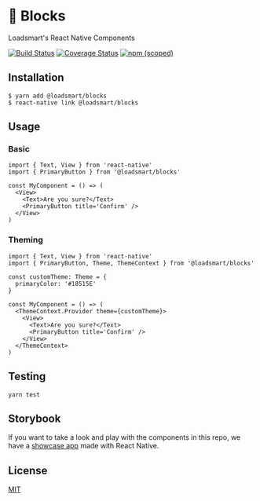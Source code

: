 # :european_castle: Blocks
Loadsmart's React Native Components

[![Build Status](https://circleci.com/gh/loadsmart/blocks.svg?style=shield)](https://circleci.com/gh/loadsmart/blocks/tree/master)
[![Coverage Status](https://coveralls.io/repos/github/loadsmart/blocks/badge.svg?branch=master)](https://coveralls.io/github/loadsmart/blocks?branch=master)
[![npm (scoped)](https://img.shields.io/npm/v/@loadsmart/blocks.svg)](https://www.npmjs.com/package/@loadsmart/blocks)

## Installation

```
$ yarn add @loadsmart/blocks
$ react-native link @loadsmart/blocks
```

## Usage

### Basic

```tsx
import { Text, View } from 'react-native'
import { PrimaryButton } from '@loadsmart/blocks'

const MyComponent = () => (
  <View>
    <Text>Are you sure?</Text>
    <PrimaryButton title='Confirm' />
  </View>
)
```

### Theming

```tsx
import { Text, View } from 'react-native'
import { PrimaryButton, Theme, ThemeContext } from '@loadsmart/blocks'

const customTheme: Theme = {
  primaryColor: '#18515E'
}

const MyComponent = () => (
  <ThemeContext.Provider theme={customTheme}>
    <View>
      <Text>Are you sure?</Text>
      <PrimaryButton title='Confirm' />
    </View>
  </ThemeContext>
)
```

## Testing

```
yarn test
```

## Storybook

If you want to take a look and play with the components in this repo, we have a [showcase app](https://github.com/loadsmart/blocks-storybook-app) made with React Native.

## License

[MIT](./LICENSE)
